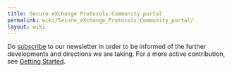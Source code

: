 ```yaml
---
title: Secure eXchange Protocols:Community portal
permalink: wiki/Secure_eXchange_Protocols:Community_portal/
layout: wiki
---
```


Do
[subscribe](http://secure-exchange-protocols.org/newsletters/?p=subscribe)
to our newsletter in order to be informed of the further developments
and directions we are taking. For a more active contribution, see
[Getting Started](/wiki/Getting_Started "wikilink").
